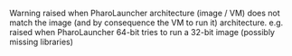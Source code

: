Warning raised when PharoLauncher architecture (image / VM) does not match the image (and by consequence the VM to run it) architecture.
e.g. raised when PharoLauncher 64-bit tries to run a 32-bit image (possibly missing libraries)